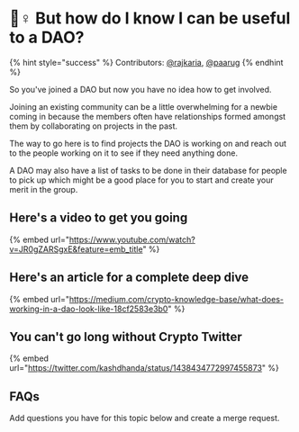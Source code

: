 # 🙋♀ But how do I know I can be useful to a DAO?

{% hint style="success" %}
Contributors: [@rajkaria](https://github.com/rajkaria), [@paarug](https://github.com/paarug)
{% endhint %}

So you've joined a DAO but now you have no idea how to get involved.

Joining an existing community can be a little overwhelming for a newbie coming in because the members often have relationships formed amongst them by collaborating on projects in the past.

The way to go here is to find projects the DAO is working on and reach out to the people working on it to see if they need anything done.

A DAO may also have a list of tasks to be done in their database for people to pick up which might be a good place for you to start and create your merit in the group.

## Here's a video to get you going

{% embed url="https://www.youtube.com/watch?v=JR0gZARSgxE&feature=emb_title" %}

## Here's an article for a complete deep dive

{% embed url="https://medium.com/crypto-knowledge-base/what-does-working-in-a-dao-look-like-18cf2583e3b0" %}

## You can't go long without Crypto Twitter

{% embed url="https://twitter.com/kashdhanda/status/1438434772997455873" %}

## FAQs

Add questions you have for this topic below and create a merge request.

